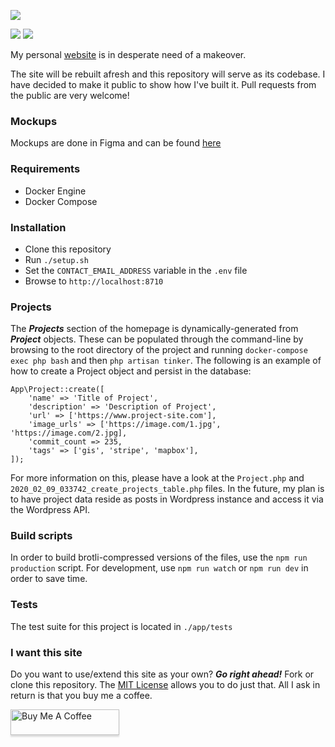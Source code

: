 ![](https://github.com/junelsolis/junelsolis/blob/master/app/public/images/logo.svg)


![](https://img.shields.io/github/issues/junelsolis/junelsolis?style=flat-square)
![](https://img.shields.io/github/languages/count/junelsolis/junelsolis?style=flat-square)


  
My personal [website](https://www.junelsolis.com) is in desperate need of a makeover. 

The site will be rebuilt afresh and this repository will serve as its codebase. I have decided to make it public to show how I've built it. 
Pull requests from the public are very welcome!


### Mockups
Mockups are done in Figma and can be found [here](https://www.figma.com/file/NbOTnqYEUN4UnoFCmgjWYd/Site?node-id=0%3A1)

### Requirements
- Docker Engine
- Docker Compose

### Installation
- Clone this repository
- Run `./setup.sh`
- Set the `CONTACT_EMAIL_ADDRESS` variable in the `.env` file
- Browse to `http://localhost:8710`

### Projects
The ***Projects*** section of the homepage is dynamically-generated from ***Project*** objects. These can be populated through the command-line by browsing to the root directory of the project and running `docker-compose exec php bash` and then `php artisan tinker`. The following is an example of how to create a Project object and persist in the database:
```
App\Project::create([
    'name' => 'Title of Project',
    'description' => 'Description of Project',
    'url' => ['https://www.project-site.com'],
    'image_urls' => ['https://image.com/1.jpg', 'https://image.com/2.jpg],
    'commit_count => 235,
    'tags' => ['gis', 'stripe', 'mapbox'],
]);
```
For more information on this, please have a look at the `Project.php` and `2020_02_09_033742_create_projects_table.php` files. In the future, my plan is to have project data reside as posts in Wordpress instance and access it via the Wordpress API.

### Build scripts
In order to build brotli-compressed versions of the files, use the `npm run production` script. For development, use `npm run watch` or `npm run dev` in order to save time.

### Tests
The test suite for this project is located in `./app/tests`

### I want this site
Do you want to use/extend this site as your own? ***Go right ahead!*** Fork or clone this repository. The [MIT License](https://github.com/junelsolis/junelsolis/blob/master/LICENSE) allows you to do just that. All I ask in return is that you buy me a coffee.  
  
<a href="https://www.buymeacoffee.com/junelsolis" target="_blank"><img src="https://www.buymeacoffee.com/assets/img/custom_images/orange_img.png" alt="Buy Me A Coffee" style="height: 41px !important;width: 174px !important;box-shadow: 0px 3px 2px 0px rgba(190, 190, 190, 0.5) !important;-webkit-box-shadow: 0px 3px 2px 0px rgba(190, 190, 190, 0.5) !important;" ></a>
